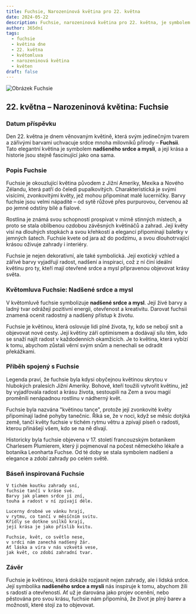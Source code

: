 ```yaml
---
title: Fuchsie, Narozeninová květina pro 22. května
date: 2024-05-22
description: Fuchsie, narozeninová květina pro 22. května, je symbolem Nadšené srdce a mysl. Objevte její jedinečný význam, fascinující příběhy a poezii, která oslavuje její krásu.
author: 365dní
tags:
  - fuchsie
  - květina dne
  - 22. května
  - květomluva
  - narozeninová květina
  - květen
draft: false
---
```


![Obrázek Fuchsie](https://cdn.pixabay.com/photo/2013/09/03/19/25/fuchsia-178705_640.jpg#center)


## 22. května – Narozeninová květina: Fuchsie

### Datum příspěvku

Den 22. května je dnem věnovaným květině, která svým jedinečným tvarem a zářivými barvami uchvacuje srdce mnoha milovníků přírody – **Fuchsii**. Tato elegantní květina je symbolem **nadšeného srdce a mysli**, a její krása a historie jsou stejně fascinující jako ona sama.

### Popis Fuchsie

Fuchsie je okouzlující květina původem z Jižní Ameriky, Mexika a Nového Zélandu, která patří do čeledi pupalkovitých. Charakteristická je svými visícími, zvonkovitými květy, jež mohou připomínat malé lucerničky. Barvy fuchsie jsou velmi nápadité – od sytě růžové přes purpurovou, červenou až po jemné odstíny bílé a fialové.

Rostlina je známá svou schopností prospívat v mírně stinných místech, a proto se stala oblíbenou ozdobou závěsných květináčů a zahrad. Její květy visí na dlouhých stopkách a svou křehkostí a elegancí připomínají baletky v jemných šatech. Fuchsie kvete od jara až do podzimu, a svou dlouhotrvající krásou oživuje zahrady i interiéry.

Fuchsie je nejen dekorativní, ale také symbolická. Její exotický vzhled a zářivé barvy vyjadřují radost, nadšení a inspiraci, což z ní činí ideální květinu pro ty, kteří mají otevřené srdce a mysl připravenou objevovat krásy světa.

### Květomluva Fuchsie: Nadšené srdce a mysl

V květomluvě fuchsie symbolizuje **nadšené srdce a mysl**. Její živé barvy a ladný tvar odrážejí pozitivní energii, otevřenost a kreativitu. Darovat fuchsii znamená ocenit radostný a nadšený přístup k životu.

Fuchsie je květinou, která oslovuje lidi plné života, ty, kdo se nebojí snít a objevovat nové cesty. Její květiny září optimismem a dodávají sílu těm, kdo se snaží najít radost v každodenních okamžicích. Je to květina, která vybízí k tomu, abychom zůstali věrní svým snům a nenechali se odradit překážkami.

### Příběh spojený s Fuchsie

Legenda praví, že fuchsie byla kdysi obyčejnou květinou skrytou v hlubokých pralesích Jižní Ameriky. Bohové, kteří toužili vytvořit květinu, jež by vyjadřovala radost a krásu života, sestoupili na Zem a svou magií proměnili nenápadnou rostlinu v nádherný květ.

Fuchsie byla nazvána "květinou tance", protože její zvonkovité květy připomínají ladné pohyby tanečnic. Říká se, že v noci, když se měsíc dotýká země, tančí květy fuchsie v tichém rytmu větru a zpívají píseň o radosti, kterou přinášejí všem, kdo se na ně dívají.

Historicky byla fuchsie objevena v 17. století francouzským botanikem Charlesem Plumierem, který ji pojmenoval na počest německého lékaře a botanika Leonharta Fuchse. Od té doby se stala symbolem nadšení a elegance a zdobí zahrady po celém světě.

### Báseň inspirovaná Fuchsie

```
V tichém koutku zahrady sní,  
fuchsie tančí v kráse své.  
Barvy jak plamen srdce jí zní,  
touha a radost v ní zpívají déle.  

Lucerny drobné ve vánku hrají,  
v rytmu, co tančí v měsíčním svitu.  
Křídly se dotkne snílků krají,  
její krása je jako příslib kvitu.  

Fuchsie, květ, co světlo nese,  
v srdci nám zanechá nadšený žár.  
Ať láska a víra v nás vzkvétá vese,  
jak květ, co zdobí zahradní tvar.  
```

### Závěr

Fuchsie je květinou, která dokáže rozjasnit nejen zahrady, ale i lidská srdce. Její symbolika **nadšeného srdce a mysli** nás inspiruje k tomu, abychom žili s radostí a otevřeností. Ať už je darována jako projev ocenění, nebo pěstována pro svou krásu, fuchsie nám připomíná, že život je plný barev a možností, které stojí za to objevovat.